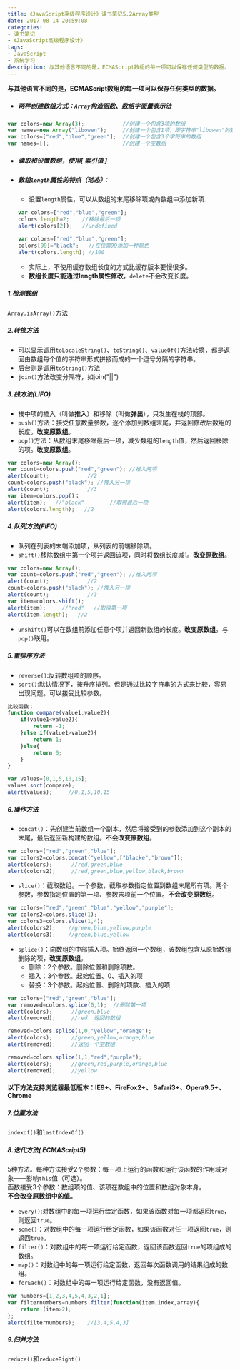 ```yaml
---
title: 《JavaScript高级程序设计》读书笔记5.2Array类型
date: 2017-08-14 20:59:08
categories:
- 读书笔记
- 《JavaScript高级程序设计》
tags:
- JavaScript
- 系统学习
description: 与其他语言不同的是，ECMAScript数组的每一项可以保存任何类型的数据。
---
```

**与其他语言不同的是，ECMAScript数组的每一项可以保存任何类型的数据。**

- ##### 两种创建数组方式：`Array`构造函数、数组字面量表示法
```javascript
var colors=new Array(3);            //创建一个包含3项的数组
var names=new Array("libowen");     //创建一个包含1项，即字符串"libowen"的数组
var colors=["red","blue","green"];  //创建一个包含3个字符串的数组
var names=[];                       //创建一个空数组
```
- ##### 读取和设置数组，使用[ 索引值 ]
- ##### 数组`length`属性的特点（**动态**）：
    - 设置`length`属性，可以从数组的末尾移除项或向数组中添加新项.
    ```javascript
    var colors=["red","blue","green"];
    colors.length=2;    //移除最后一项
    alert(colors[2]);   //undefined

    var colors=["red","blue","green"];
    colors[99]="black";   //在位置99添加一种颜色
    alert(colors.length); //100
    ```
    - 实际上，不使用缓存数组长度的方式比缓存版本要慢很多。
    - **数组长度只能通过length属性修改**，`delete`不会改变长度。
    
    
##### 1.检测数组
`Array.isArray()`方法

##### 2.转换方法
- 可以显示调用`toLocaleString()`、`toString()`、`valueOf()`方法转换，都是返回由数组每个值的字符串形式拼接而成的一个逗号分隔的字符串。    
- 后台则是调用`toString()`方法     
- `join()`方法改变分隔符，如join("||")

##### 3.栈方法(LIFO)
- 栈中项的插入（叫做**推入**）和移除（叫做**弹出**），只发生在栈的顶部。
- `push()`方法：接受任意数量参数，逐个添加到数组末尾，并返回修改后数组的长度。**改变原数组**。
- `pop()`方法：从数组末尾移除最后一项，减少数组的`length`值，然后返回移除的项。**改变原数组**。
```javascript
var colors=new Array();
var count=colors.push("red","green"); //推入两项
alert(count);            //2
count=colors.push("black"); //推入另一项
alert(count);            //3
var item=colors.pop()；
alert(item);   //"black"        //取得最后一项
alert(colors.length);   //2
```

##### 4.队列方法(FIFO)
- 队列在列表的末端添加项，从列表的前端移除项。
- `shift()`移除数组中第一个项并返回该项，同时将数组长度减1。**改变原数组**。
```javascript
var colors=new Array();
var count=colors.push("red","green"); //推入两项
alert(count);            //2
count=colors.push("black"); //推入另一项
alert(count);            //3
var item=colors.shift();
alert(item);     //"red"   //取得第一项
alert(item.length);   //2
```
- `unshift()`可以在数组前添加任意个项并返回新数组的长度。**改变原数组**。与`pop()`联用。

##### 5.重排序方法
- `reverse()`:反转数组项的顺序。
- `sort()`:默认情况下，按升序排列。但是通过比较字符串的方式来比较，容易出现问题。可以接受比较参数。
```javascript
比较函数：
function compare(value1,value2){
    if(value1<value2){
        return -1;
    }else if(value1>value2){
        return 1;
    }else{
        return 0;
    }
}

var values=[0,1,5,10,15];
values.sort(compare);
alert(values);     //0,1,5,10,15
```

##### 6.操作方法
- `concat()`：先创建当前数组一个副本，然后将接受到的参数添加到这个副本的末尾，最后返回新构建的数组。**不会改变原数组**。
```javascript
var colors=["red","green","blue"];
var colors2=colors.concat("yellow",["blacke","brown"]);
alert(colors);      //red,green,blue
alert(colors2);     //red,green,blue,yellow,black,brown
```
- `slice()`：截取数组。一个参数，截取参数指定位置到数组末尾所有项。两个参数，参数指定位置的第一项、参数末项前一个位置。**不会改变原数组**。
```javascript
var colors=["red","green","blue","yellow","purple"];
var colors2=colors.slice(1);
var colors3=colors.slice(1,4);
alert(colors2);    //green,blue,yellow,purple
alert(colors3);    //green,blue,yellow
```
- `splice()`：向数组的中部插入项。始终返回一个数组，该数组包含从原始数组删除的项，**改变原数组**。
    - 删除：2个参数。删除位置和删除项数。
    - 插入：3个参数。起始位置、0、插入的项
    - 替换：3个参数。起始位置、删除的项数、插入的项
```javascript
var colors=["red","green","blue"];
var removed=colors.splice(0,1);  //删除第一项
alert(colors);      //green,blue
alert(removed);     //red  返回的数组

removed=colors.splice(1,0,"yellow","orange");
alert(colors);      //green,yellow,orange,blue
alert(removed);     //返回一个空数组

removed=colors.splice(1,1,"red","purple");
alert(colors);      //green,red,purple,orange,blue
alert(removed);     //yellow
```


#### 以下方法支持浏览器最低版本：IE9+、FireFox2+、 Safari3+、Opera9.5+、Chrome 

##### 7.位置方法
`indexof()`和`lastIndexOf()`


##### 8.迭代方法( ECMAScript5)
5种方法。每种方法接受2个参数：每一项上运行的函数和运行该函数的作用域对象——影响`this`值（可选）。    
函数接受3个参数：数组项的值、该项在数组中的位置和数组对象本身。    
**不会改变原数组中的值。**
- `every()`:对数组中的每一项运行给定函数，如果该函数对每一项都返回`true`，则返回`true`。
- `some()`：对数组中的每一项运行给定函数，如果该函数对任一项返回`true`，则返回`true`。
- `filter()`：对数组中的每一项运行给定函数，返回该函数返回`true`的项组成的数组。
- `map()`：对数组中的每一项运行给定函数，返回每次函数调用的结果组成的数组。
- `forEach()`：对数组中的每一项运行给定函数，没有返回值。
```javascript
var numbers=[1,2,3,4,5,4,3,2,1];
var filternumbers=numbers.filter(function(item,index,array){
    return (item>2);
};
alert(filternumbers);    //[3,4,5,4,3]
```
##### 9.归并方法
`reduce()`和`reduceRight()`